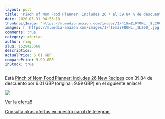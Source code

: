 ```yaml
---
layout: post
title: 'Pinch of Nom Food Planner: Includes 26 N al 39.84 % de descuento'
date: 2020-03-31 04:55:18
thumbnailImage: 'https://m.media-amazon.com/images/I/415mZiF80HL._SL200_.jpg'
images: [ 'https://m.media-amazon.com/images/I/415mZiF80HL._SL200_.jpg' ]
comments: true
category: ofertas
author: ring
slug: 1529023068
description:
actualPrice: 6.01 GBP
comparePrice: 9.99 GBP
inStock: true
---
```


Está [Pinch of Nom Food Planner: Includes 26 New Recipes](https://www.amazon.com/dp/1529023068/?tag=redken08-20) con 39.84 de descuento por 6.01 GBP (original: 9.99 GBP) en el siguiente enlace!

[![](https://m.media-amazon.com/images/I/415mZiF80HL._SL200_.jpg)](https://www.amazon.com/dp/1529023068/?tag=redken08-20)

[Ver la oferta!!](https://www.amazon.com/dp/1529023068/?tag=redken08-20)

[Consulta otras ofertas en nuestro canal de telegram](https://t.me/s/ofertas25)
